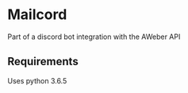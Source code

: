 # Mailcord

Part of a discord bot integration with the AWeber API

## Requirements

Uses python 3.6.5

